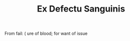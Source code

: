---
title: Ex Defectu Sanguinis
letter: E
permalink: "/definitions/bld-ex-defectu-sanguinis.html"
body: 'From fail: ( ure of blood; for want of issue'
published_at: '2018-07-07'
source: Black's Law Dictionary 2nd Ed (1910)
layout: post
---